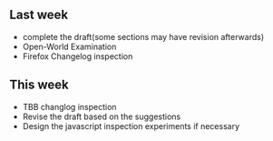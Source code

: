 ## Last week

- complete the draft(some sections may have revision afterwards)
- Open-World Examination
- Firefox Changelog inspection

## This week

- TBB changlog inspection
- Revise the draft based on the suggestions
- Design the javascript inspection experiments if necessary
